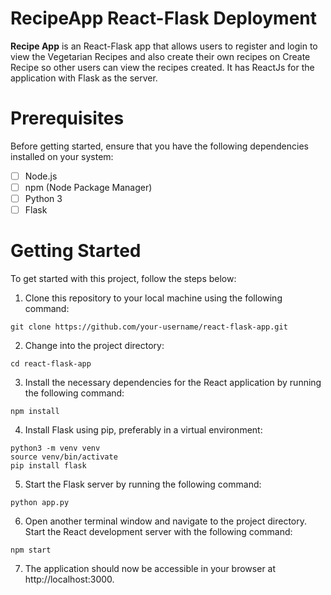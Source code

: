 # RecipeApp React-Flask Deployment

**Recipe App** is an React-Flask app that allows users to register and login to view the Vegetarian Recipes and also create their own recipes on Create Recipe 
so other users can view the recipes created. It has ReactJs for the application with Flask as the server.

# Prerequisites
Before getting started, ensure that you have the following dependencies installed on your system:
* [ ] Node.js
* [ ] npm (Node Package Manager)
* [ ] Python 3
* [ ] Flask

# Getting Started

To get started with this project, follow the steps below:
1. Clone this repository to your local machine using the following command: 
```
git clone https://github.com/your-username/react-flask-app.git
```
2. Change into the project directory:
```
cd react-flask-app
```
3. Install the necessary dependencies for the React application by running the following command:
```
npm install
```
4. Install Flask using pip, preferably in a virtual environment:
```
python3 -m venv venv
source venv/bin/activate
pip install flask
```
5. Start the Flask server by running the following command:
```
python app.py
```
6. Open another terminal window and navigate to the project directory. Start the React development server with the following command:
```
npm start
```
7. The application should now be accessible in your browser at http://localhost:3000.


 
